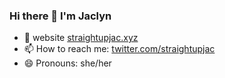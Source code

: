 ### Hi there 👋 I'm Jaclyn
- 🤖 website [straightupjac.xyz](http://straightupjac.xyz/)
- 📫 How to reach me: [twitter.com/straightupjac](@straightupjac)
- 😄 Pronouns: she/her

<!-- <img src="https://github-readme-stats.vercel.app/api?username=straightupjac&show_icons=true&count_private=true" /> -->

<!-- statistics widget first seen on 9at8's profile https://github.com/9at8 -->
